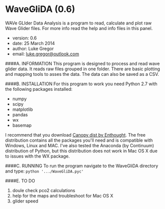 WaveGliDA (0.6)
===============
WAVe GLIder Data Analysis is a program to read, calculate and plot raw Wave Glider files. 
For more info read the help and info files in this panel.
 
* version:    0.6
* date:       25 March 2014
* author:     Luke Gregor
* email:      luke.gregor@outlook.com

####A. INFORMATION
This program is designed to process and read wave glider data. It reads raw files grouped in one folder. There are basic plotting and mapping tools to asses the data. The data can also be saved as a CSV.


####B. INSTALLATION
For this program to work you need Python 2.7 with the following packages installed:
* numpy
* scipy
* matplotlib
* pandas
* wx
* basemap

I recommend that you download [Canopy dist by Enthought](https://www.enthought.com/downloads/). The free distribution contains all the packages you'll need and is compatible with Windows, Linux and MAC.
I've also tested the Anaconda (by Continuum) distribution of Python, but this distribution does not work in Mac OS X due to issues with the WX package. 


####C. RUNNING
To run the program navigate to the WaveGliDA directory and type: 
`python '.../WaveGliDA.pyc'`


####E. TO DO
1. doule check pco2 calculations
2. help for the maps and troubleshoot for Mac OS X
3. glider speed
